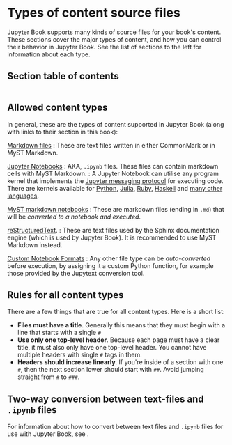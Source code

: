 # Types of content source files

Jupyter Book supports many kinds of source files for your book's content.
These sections cover the major types of content, and how you can control their behavior in Jupyter Book.
See the list of sections to the left for information about each type.

## Section table of contents

```{tableofcontents}
```

## Allowed content types

In general, these are the types of content supported in Jupyter Book (along with
links to their section in this book):

[Markdown files](./markdown.md)
: These are text files written in either CommonMark or in MyST Markdown.

[Jupyter Notebooks](./notebooks.md)
: AKA, `.ipynb` files. These files can contain markdown cells with MyST Markdown.
: A Jupyter Notebook can utilise any program kernel that implements the [Jupyter messaging protocol](http://jupyter-client.readthedocs.io/en/latest/messaging.html) for executing code.
  There are kernels available for [Python](http://ipython.org/notebook.html), [Julia](https://github.com/JuliaLang/IJulia.jl), [Ruby](https://github.com/minad/iruby), [Haskell](https://github.com/gibiansky/IHaskell) and [many other languages](https://github.com/jupyter/jupyter/wiki/Jupyter-kernels).

[MyST markdown notebooks](./myst-notebooks.md)
: These are markdown files (ending in `.md`) that will be *converted to a notebook and executed*.

[reStructuredText](./restructuredtext.md).
: These are text files used by the Sphinx documentation engine (which is used by Jupyter Book).
  It is recommended to use MyST Markdown instead.

[Custom Notebook Formats](file-types:custom)
: Any other file type can be *auto-converted* before execution, by assigning it a custom Python function, for example those provided by the Jupytext conversion tool.

## Rules for all content types

There are a few things that are true for all content types. Here is a short list:

* **Files must have a title**. Generally this means that they must begin with
  a line that starts with a single `#`
* **Use only one top-level header**. Because each page must have a clear
  title, it must also only have one top-level header. You cannot have multiple
  headers with single `#` tags in them.
* **Headers should increase linearly**. If you're inside of a section with
  one `#`, then the next section lower should start with `##`. Avoid jumping straight
  from `#` to `###`.

## Two-way conversion between text-files and `.ipynb` files

For information about how to convert between text files and `.ipynb` files for use
with Jupyter Book, see [](file-types:custom:jupytext).
